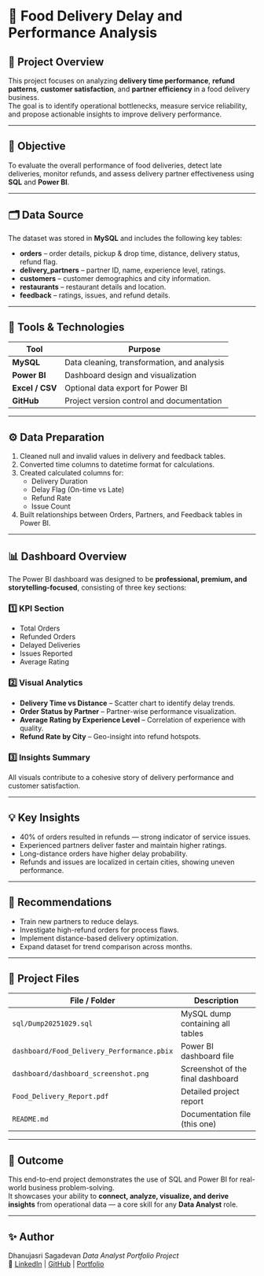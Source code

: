 # 🍔 Food Delivery Delay and Performance Analysis

## 📘 Project Overview
This project focuses on analyzing **delivery time performance**, **refund patterns**, **customer satisfaction**, and **partner efficiency** in a food delivery business.  
The goal is to identify operational bottlenecks, measure service reliability, and propose actionable insights to improve delivery performance.

---

## 🎯 Objective
To evaluate the overall performance of food deliveries, detect late deliveries, monitor refunds, and assess delivery partner effectiveness using **SQL** and **Power BI**.

---

## 🗂️ Data Source
The dataset was stored in **MySQL** and includes the following key tables:
- **orders** – order details, pickup & drop time, distance, delivery status, refund flag.  
- **delivery_partners** – partner ID, name, experience level, ratings.  
- **customers** – customer demographics and city information.  
- **restaurants** – restaurant details and location.  
- **feedback** – ratings, issues, and refund details.

---

## 🧰 Tools & Technologies
| Tool | Purpose |
|------|----------|
| **MySQL** | Data cleaning, transformation, and analysis |
| **Power BI** | Dashboard design and visualization |
| **Excel / CSV** | Optional data export for Power BI |
| **GitHub** | Project version control and documentation |

---

## ⚙️ Data Preparation
1. Cleaned null and invalid values in delivery and feedback tables.  
2. Converted time columns to datetime format for calculations.  
3. Created calculated columns for:
   - Delivery Duration  
   - Delay Flag (On-time vs Late)  
   - Refund Rate  
   - Issue Count  
4. Built relationships between Orders, Partners, and Feedback tables in Power BI.

---

## 📊 Dashboard Overview
The Power BI dashboard was designed to be **professional, premium, and storytelling-focused**, consisting of three key sections:

### 1️⃣ KPI Section
- Total Orders  
- Refunded Orders  
- Delayed Deliveries  
- Issues Reported  
- Average Rating  

### 2️⃣ Visual Analytics
- **Delivery Time vs Distance** – Scatter chart to identify delay trends.  
- **Order Status by Partner** – Partner-wise performance visualization.  
- **Average Rating by Experience Level** – Correlation of experience with quality.  
- **Refund Rate by City** – Geo-insight into refund hotspots.

### 3️⃣ Insights Summary
All visuals contribute to a cohesive story of delivery performance and customer satisfaction.

---

## 💡 Key Insights
- 40% of orders resulted in refunds — strong indicator of service issues.  
- Experienced partners deliver faster and maintain higher ratings.  
- Long-distance orders have higher delay probability.  
- Refunds and issues are localized in certain cities, showing uneven performance.

---

## 🧩 Recommendations
- Train new partners to reduce delays.  
- Investigate high-refund orders for process flaws.  
- Implement distance-based delivery optimization.  
- Expand dataset for trend comparison across months.

---

## 🧾 Project Files
| File / Folder | Description |
|----------------|-------------|
| `sql/Dump20251029.sql` | MySQL dump containing all tables |
| `dashboard/Food_Delivery_Performance.pbix` | Power BI dashboard file |
| `dashboard/dashboard_screenshot.png` | Screenshot of the final dashboard |
| `Food_Delivery_Report.pdf` | Detailed project report |
| `README.md` | Documentation file (this one) |

---

## 🏁 Outcome
This end-to-end project demonstrates the use of SQL and Power BI for real-world business problem-solving.  
It showcases your ability to **connect, analyze, visualize, and derive insights** from operational data — a core skill for any **Data Analyst** role.


---

## ✨ Author
Dhanujasri Sagadevan 
_Data Analyst Portfolio Project_  
🔗 [LinkedIn](#) | [GitHub](#) | [Portfolio](#)
